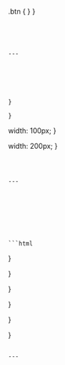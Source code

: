 

.btn {
}
}
```




---






}

}
```



  width: 100px;
}

  width: 200px;
}
```



---








```html
```

}

}

}

}

}

}
```

---
